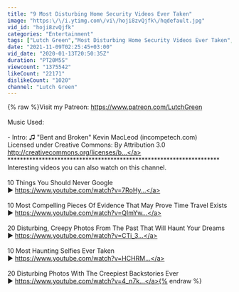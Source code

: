 ```yaml
---
title: "9 Most Disturbing Home Security Videos Ever Taken"
image: "https:\/\/i.ytimg.com\/vi\/hoji8zvQjfk\/hqdefault.jpg"
vid_id: "hoji8zvQjfk"
categories: "Entertainment"
tags: ["Lutch Green","Most Disturbing Home Security Videos Ever Taken","Creepiest Things Caught On Security Cameras"]
date: "2021-11-09T02:25:45+03:00"
vid_date: "2020-01-13T20:50:35Z"
duration: "PT20M5S"
viewcount: "1375542"
likeCount: "22171"
dislikeCount: "1020"
channel: "Lutch Green"
---
```

{% raw %}Visit my Patreon: <a rel="nofollow" target="blank" href="https://www.patreon.com/LutchGreen">https://www.patreon.com/LutchGreen</a><br /><br />Music Used:<br /><br />- Intro: ♫ &quot;Bent and Broken&quot; Kevin MacLeod (incompetech.com) <br />Licensed under Creative Commons: By Attribution 3.0<br /><a rel="nofollow" target="blank" href="http://creativecommons.org/licenses/b...">http://creativecommons.org/licenses/b...</a><br />********************************************************************<br />Interesting videos you can also watch on this channel.<br /><br />10 Things You Should Never Google<br />► <a rel="nofollow" target="blank" href="https://www.youtube.com/watch?v=7RoHy...">https://www.youtube.com/watch?v=7RoHy...</a><br /><br />10 Most Compelling Pieces Of Evidence That May Prove Time Travel Exists<br />► <a rel="nofollow" target="blank" href="https://www.youtube.com/watch?v=QImYw...">https://www.youtube.com/watch?v=QImYw...</a><br /><br />20 Disturbing, Creepy Photos From The Past That Will Haunt Your Dreams<br />► <a rel="nofollow" target="blank" href="https://www.youtube.com/watch?v=CTi_3...">https://www.youtube.com/watch?v=CTi_3...</a><br /><br />10 Most Haunting Selfies Ever Taken<br />► <a rel="nofollow" target="blank" href="https://www.youtube.com/watch?v=HCHRM...">https://www.youtube.com/watch?v=HCHRM...</a><br /><br />20 Disturbing Photos With The Creepiest Backstories Ever<br />► <a rel="nofollow" target="blank" href="https://www.youtube.com/watch?v=4_n7k...">https://www.youtube.com/watch?v=4_n7k...</a>{% endraw %}
